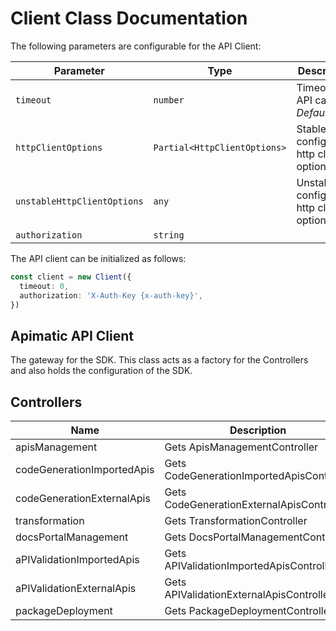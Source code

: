 
# Client Class Documentation

The following parameters are configurable for the API Client:

| Parameter | Type | Description |
|  --- | --- | --- |
| `timeout` | `number` | Timeout for API calls.<br>*Default*: `0` |
| `httpClientOptions` | `Partial<HttpClientOptions>` | Stable configurable http client options. |
| `unstableHttpClientOptions` | `any` | Unstable configurable http client options. |
| `authorization` | `string` |  |

The API client can be initialized as follows:

```ts
const client = new Client({
  timeout: 0,
  authorization: 'X-Auth-Key {x-auth-key}',
})
```

## Apimatic API Client

The gateway for the SDK. This class acts as a factory for the Controllers and also holds the configuration of the SDK.

## Controllers

| Name | Description |
|  --- | --- |
| apisManagement | Gets ApisManagementController |
| codeGenerationImportedApis | Gets CodeGenerationImportedApisController |
| codeGenerationExternalApis | Gets CodeGenerationExternalApisController |
| transformation | Gets TransformationController |
| docsPortalManagement | Gets DocsPortalManagementController |
| aPIValidationImportedApis | Gets APIValidationImportedApisController |
| aPIValidationExternalApis | Gets APIValidationExternalApisController |
| packageDeployment | Gets PackageDeploymentController |

